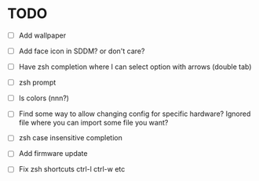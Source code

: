 # TODO

- [ ] Add wallpaper
- [ ] Add face icon in SDDM? or don't care?
- [ ] Have zsh completion where I can select option with arrows (double tab)
- [ ] zsh prompt
- [ ] ls colors (nnn?)
- [ ] Find some way to allow changing config for specific hardware? Ignored file where you can import some file you want?
- [ ] zsh case insensitive completion
- [ ] Add firmware update
- [ ] Fix zsh shortcuts ctrl-l ctrl-w etc

